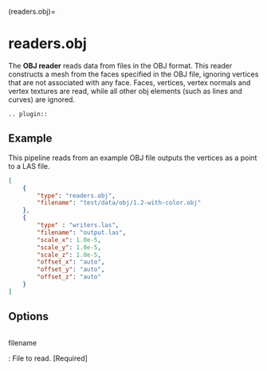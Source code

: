 (readers.obj)=

# readers.obj

The **OBJ reader** reads data from files in the OBJ format.
This reader constructs a mesh from the faces specified in the OBJ file, ignoring
vertices that are not associated with any face. Faces, vertices, vertex normals and vertex
textures are read, while all other obj elements (such as lines and curves) are ignored.

```{eval-rst}
.. plugin::
```

## Example

This pipeline reads from an example OBJ file outputs
the vertices as a point to a LAS file.

```json
[
    {
        "type": "readers.obj",
        "filename": "test/data/obj/1.2-with-color.obj"
    },
    {
        "type" : "writers.las",
        "filename": "output.las",
        "scale_x": 1.0e-5,
        "scale_y": 1.0e-5,
        "scale_z": 1.0e-5,
        "offset_x": "auto",
        "offset_y": "auto",
        "offset_z": "auto"
    }
]
```

## Options

```{include} reader_opts.md
```

filename

: File to read. \[Required\]
